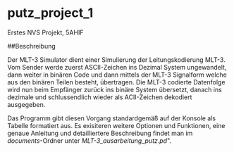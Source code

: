 # putz_project_1
Erstes NVS Projekt, 5AHIF

##Beschreibung

Der MLT-3 Simulator dient einer Simulierung der Leitungskodierung MLT-3. Vom Sender werde zuerst ASCII-Zeichen 
ins Dezimal System ungewandelt, dann weiter in binären Code und dann mittels der MLT-3 Signalform welche aus
den binären Teilen besteht, übertragen. Die MLT-3 codierte Datenfolge wird nun beim Empfänger zurück ins binäre System
übersetzt, danach ins dezimale und schlussendlich wieder als ACII-Zeichen dekodiert ausgegeben.

Das Programm gibt diesen Vorgang standardgemäß auf der Konsole als Tabelle formatiert aus. Es exisiteren weitere
Optionen und Funktionen, eine genaue Anleitung und detailliertere Beschreibung findet man im _documents_-Ordner unter
_MLT-3_ausarbeitung_putz.pd_".
